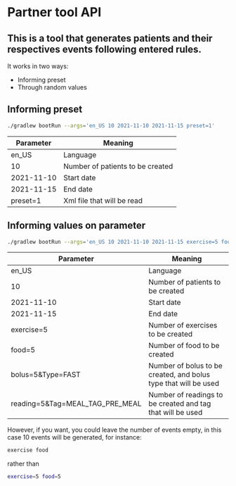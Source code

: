# Partner tool API

## This is a tool that generates patients and their respectives events following entered rules.

It works in two ways:

- Informing preset
- Through random values

## Informing preset

```sh
./gradlew bootRun --args='en_US 10 2021-11-10 2021-11-15 preset=1'
```

| Parameter  | Meaning                          |
|------------|----------------------------------|
| en_US      | Language                         |
| 10         | Number of patients to be created |
| 2021-11-10 | Start date                       |
| 2021-11-15 | End date                         |
| preset=1   | Xml file that will be read       |

## Informing values on parameter

```sh
./gradlew bootRun --args='en_US 10 2021-11-10 2021-11-15 exercise=5 food=5 bolus=5&Type=FAST reading=5&Tag=MEAL_TAG_PRE_MEAL'
```

| Parameter                       | Meaning                                                         |
|---------------------------------|-----------------------------------------------------------------|
| en_US                           | Language                                                        |
| 10                              | Number of patients to be created                                |
| 2021-11-10                      | Start date                                                      |
| 2021-11-15                      | End date                                                        |
| exercise=5                      | Number of exercises to be created                               |
| food=5                          | Number of food to be created                                    |
| bolus=5&Type=FAST               | Number of bolus to be created, and bolus type that will be used |
| reading=5&Tag=MEAL_TAG_PRE_MEAL | Number of readings to be created and tag that will be used      |

However, if you want, you could leave the number of events empty, in this case 10 events will be generated, for instance:

```sh
exercise food
```
rather than
```sh
exercise=5 food=5
```
